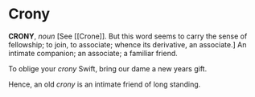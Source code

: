 # Crony

**CRONY**, _noun_ \[See [[Crone]]. But this word seems to carry the sense of fellowship; to join, to associate; whence its derivative, an associate.\] An intimate companion; an associate; a familiar friend.

To oblige your _crony_ Swift, bring our dame a new years gift.

Hence, an old _crony_ is an intimate friend of long standing.